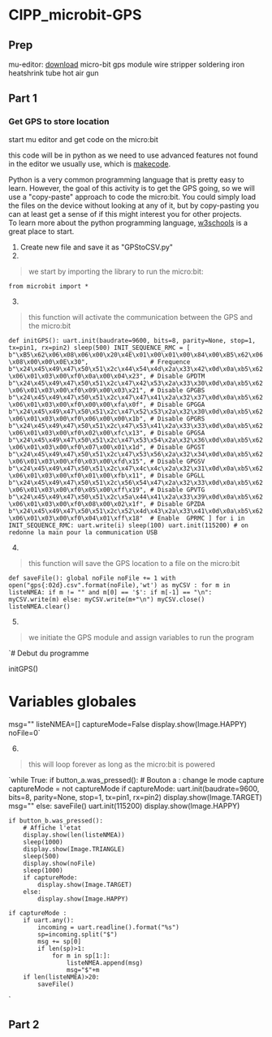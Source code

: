 # CIPP_microbit-GPS


## Prep

mu-editor:  [download](https://codewith.mu/en/download)
micro-bit
gps module
wire stripper
soldering iron
heatshrink tube
hot air gun





## Part 1
### Get GPS to store location

start mu editor and get code on the micro:bit

this code will be in python as we need to use advanced features not found in the editor we usually use, which is [makecode](https://makecode.microbit.org/).

Python is a very common programming language that is pretty easy to learn.  However, the goal of this activity is to get the GPS going, so we will use a "copy-paste" approach to code the micro:bit.  You could simply load the files on the device without looking at any of it, but by copy-pasting you can at least get a sense of if this might interest you for other projects.  
To learn more about the python programming language, [w3schools](https://www.w3schools.com/python/default.asp) is a great place to start.

1. Create new file and save it as "GPStoCSV.py"
2. 
> we start by importing the library to run the micro:bit:

`from microbit import *`

3. 
> this function will activate the communication between the GPS and the micro:bit

`def initGPS():
    uart.init(baudrate=9600, bits=8, parity=None, stop=1, tx=pin1, rx=pin2)
    sleep(500)
    INIT_SEQUENCE_RMC = [
    b"\xB5\x62\x06\x08\x06\x00\x20\x4E\x01\x00\x01\x00\x84\x00\xB5\x62\x06\x08\x00\x00\x0E\x30",                 # Frequence
    b"\x24\x45\x49\x47\x50\x51\x2c\x44\x54\x4d\x2a\x33\x42\x0d\x0a\xb5\x62\x06\x01\x03\x00\xf0\x0a\x00\x04\x23", # Disable GPDTM
    b"\x24\x45\x49\x47\x50\x51\x2c\x47\x42\x53\x2a\x33\x30\x0d\x0a\xb5\x62\x06\x01\x03\x00\xf0\x09\x00\x03\x21", # Disable GPGBS
    b"\x24\x45\x49\x47\x50\x51\x2c\x47\x47\x41\x2a\x32\x37\x0d\x0a\xb5\x62\x06\x01\x03\x00\xf0\x00\x00\xfa\x0f", # Disable GPGGA
    b"\x24\x45\x49\x47\x50\x51\x2c\x47\x52\x53\x2a\x32\x30\x0d\x0a\xb5\x62\x06\x01\x03\x00\xf0\x06\x00\x00\x1b", # Disable GPGRS
    b"\x24\x45\x49\x47\x50\x51\x2c\x47\x53\x41\x2a\x33\x33\x0d\x0a\xb5\x62\x06\x01\x03\x00\xf0\x02\x00\xfc\x13", # Disable GPGSA
    b"\x24\x45\x49\x47\x50\x51\x2c\x47\x53\x54\x2a\x32\x36\x0d\x0a\xb5\x62\x06\x01\x03\x00\xf0\x07\x00\x01\x1d", # Disable GPGST
    b"\x24\x45\x49\x47\x50\x51\x2c\x47\x53\x56\x2a\x32\x34\x0d\x0a\xb5\x62\x06\x01\x03\x00\xf0\x03\x00\xfd\x15", # Disable GPGSV
    b"\x24\x45\x49\x47\x50\x51\x2c\x47\x4c\x4c\x2a\x32\x31\x0d\x0a\xb5\x62\x06\x01\x03\x00\xf0\x01\x00\xfb\x11", # Disable GPGLL
    b"\x24\x45\x49\x47\x50\x51\x2c\x56\x54\x47\x2a\x32\x33\x0d\x0a\xb5\x62\x06\x01\x03\x00\xf0\x05\x00\xff\x19", # Disable GPVTG
    b"\x24\x45\x49\x47\x50\x51\x2c\x5a\x44\x41\x2a\x33\x39\x0d\x0a\xb5\x62\x06\x01\x03\x00\xf0\x08\x00\x02\x1f", # Disable GPZDA
    b"\x24\x45\x49\x47\x50\x51\x2c\x52\x4d\x43\x2a\x33\x41\x0d\x0a\xb5\x62\x06\x01\x03\x00\xf0\x04\x01\xff\x18"  # Enable  GPRMC
    ]
    for i in INIT_SEQUENCE_RMC:
        uart.write(i)
        sleep(100)
    uart.init(115200) # on redonne la main pour la communication USB`

4. 
> this function will save the GPS location to a file on the micro:bit

`def saveFile():
    global noFile
    noFile += 1
    with open("gps{:02d}.csv".format(noFile),'wt') as myCSV :
        for m in listeNMEA:
            if m != "" and m[0] == '$':
                if m[-1] == "\n":
                    myCSV.write(m)
                else:
                    myCSV.write(m+"\n")
        myCSV.close()
    listeNMEA.clear()`

5. 
> we initiate the GPS module and assign variables to run the program

`# Debut du programme

initGPS()

# Variables globales
msg=""
listeNMEA=[]
captureMode=False
display.show(Image.HAPPY)
noFile=0`

6. 
> this will loop forever as long as the micro:bit is powered

`while True:
    if button_a.was_pressed():
        # Bouton a : change le mode capture
        captureMode = not captureMode
        if captureMode:
            uart.init(baudrate=9600, bits=8, parity=None, stop=1, tx=pin1, rx=pin2)
            display.show(Image.TARGET)
            msg=""
        else:
            saveFile()
            uart.init(115200)
            display.show(Image.HAPPY)

    if button_b.was_pressed():
        # Affiche l'etat
        display.show(len(listeNMEA))
        sleep(1000)
        display.show(Image.TRIANGLE)
        sleep(500)
        display.show(noFile)
        sleep(1000)
        if captureMode:
            display.show(Image.TARGET)
        else:
            display.show(Image.HAPPY)

    if captureMode :
        if uart.any():
            incoming = uart.readline().format("%s")
            sp=incoming.split("$")
            msg += sp[0]
            if len(sp)>1:
                for m in sp[1:]:
                    listeNMEA.append(msg)
                    msg="$"+m
        if len(listeNMEA)>20:
            saveFile()
`


## Part 2